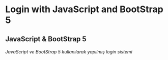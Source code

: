 # Login with JavaScript and BootStrap 5
## JavaScript & BootStrap 5
###### JavaScript ve BootStrap 5 kullanılarak yapılmış login sistemi
